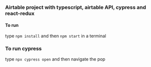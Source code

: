### Airtable project with typescript, airtable API, cypress and react-redux

#### To run
type `npm install` and then `npm start` in a terminal

### To run cypress
type `npx cypress open` and then navigate the pop